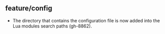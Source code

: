 ## feature/config

* The directory that contains the configuration file is now added into the Lua
  modules search paths (gh-8862).
